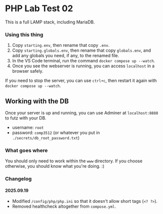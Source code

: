 # PHP Lab Test 02

This is a full LAMP stack, including MariaDB.

### Using this thing

1. Copy `starting.env`, then rename that copy `.env`.
2. Copy `starting.globals.env`, then rename that copy `globals.env`, and add any globals you need, if any, to the renamed file.
3. In the VS Code terminal, run the command `docker compose up --watch`.
4. Once you see the webserver is running, you can access `localhost` in a browser safely.

If you need to stop the server, you can use `ctrl+c`, then restart it again with `docker compose up --watch`.

## Working with the DB

Once your server is up and running, you can use Adminer at `localhost:8888` to futz with your DB.
- username: `root`
- password: `comp3512` (or whatever you put in `./secrets/db_root_password.txt`)

### What goes where

You should only need to work within the `www` directory. If you choose otherwise, you should know what you're doing. :)


### Changelog

#### 2025.09.19
- Modified `/config/php/php.ini` so that it doesn't allow short tags (`<? ?>`).
- Removed healthcheck altogether from `compose.yml`.